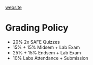 [website](robin.bodhi.cse.iitb.ac.in)

# Grading Policy
<ul>
  <li>20% 2x SAFE Quizzes</li>
  <li>15% + 15% Midsem + Lab Exam</li>
  <li>25% + 15% Endsem + Lab Exam</li>
  <li>10% Labs Attendance + Submission</li>
</ul>
